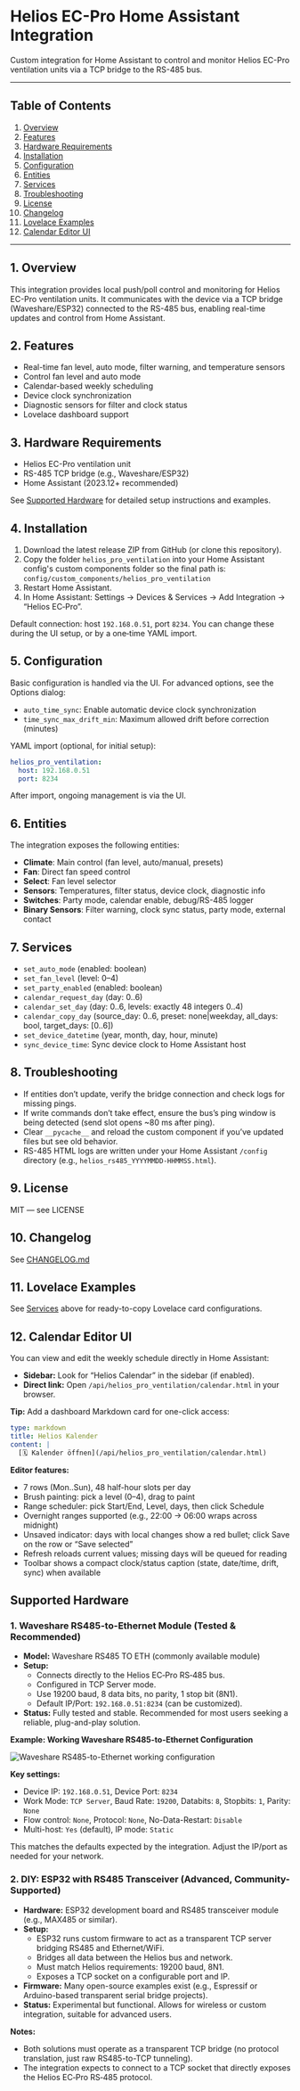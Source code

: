 # Helios EC-Pro Home Assistant Integration

Custom integration for Home Assistant to control and monitor Helios EC-Pro ventilation units via a TCP bridge to the RS-485 bus.

---

## Table of Contents
1. [Overview](#overview)
2. [Features](#features)
3. [Hardware Requirements](#hardware-requirements)
4. [Installation](#installation)
5. [Configuration](#configuration)
6. [Entities](#entities)
7. [Services](#services)
8. [Troubleshooting](#troubleshooting)
9. [License](#license)
10. [Changelog](#changelog)
11. [Lovelace Examples](#lovelace-examples)
12. [Calendar Editor UI](#calendar-editor-ui)

---

## 1. Overview
This integration provides local push/poll control and monitoring for Helios EC-Pro ventilation units. It communicates with the device via a TCP bridge (Waveshare/ESP32) connected to the RS-485 bus, enabling real-time updates and control from Home Assistant.

## 2. Features
- Real-time fan level, auto mode, filter warning, and temperature sensors
- Control fan level and auto mode
- Calendar-based weekly scheduling
- Device clock synchronization
- Diagnostic sensors for filter and clock status
- Lovelace dashboard support

## 3. Hardware Requirements
- Helios EC-Pro ventilation unit
- RS-485 TCP bridge (e.g., Waveshare/ESP32)
- Home Assistant (2023.12+ recommended)

See [Supported Hardware](#supported-hardware) for detailed setup instructions and examples.

## 4. Installation
1. Download the latest release ZIP from GitHub (or clone this repository).
2. Copy the folder `helios_pro_ventilation` into your Home Assistant config's custom components folder so the final path is:  
   `config/custom_components/helios_pro_ventilation`
3. Restart Home Assistant.
4. In Home Assistant: Settings → Devices & Services → Add Integration → “Helios EC‑Pro”.

Default connection: host `192.168.0.51`, port `8234`. You can change these during the UI setup, or by a one‑time YAML import.

## 5. Configuration
Basic configuration is handled via the UI. For advanced options, see the Options dialog:
- `auto_time_sync`: Enable automatic device clock synchronization
- `time_sync_max_drift_min`: Maximum allowed drift before correction (minutes)

YAML import (optional, for initial setup):
```yaml
helios_pro_ventilation:
  host: 192.168.0.51
  port: 8234
```
After import, ongoing management is via the UI.

## 6. Entities
The integration exposes the following entities:
- **Climate**: Main control (fan level, auto/manual, presets)
- **Fan**: Direct fan speed control
- **Select**: Fan level selector
- **Sensors**: Temperatures, filter status, device clock, diagnostic info
- **Switches**: Party mode, calendar enable, debug/RS-485 logger
- **Binary Sensors**: Filter warning, clock sync status, party mode, external contact

## 7. Services
- `set_auto_mode` (enabled: boolean)
- `set_fan_level` (level: 0–4)
- `set_party_enabled` (enabled: boolean)
- `calendar_request_day` (day: 0..6)
- `calendar_set_day` (day: 0..6, levels: exactly 48 integers 0..4)
- `calendar_copy_day` (source_day: 0..6, preset: none|weekday, all_days: bool, target_days: [0..6])
- `set_device_datetime` (year, month, day, hour, minute)
- `sync_device_time`: Sync device clock to Home Assistant host

## 8. Troubleshooting
- If entities don’t update, verify the bridge connection and check logs for missing pings.
- If write commands don’t take effect, ensure the bus’s ping window is being detected (send slot opens ~80 ms after ping).
- Clear `__pycache__` and reload the custom component if you’ve updated files but see old behavior.
- RS-485 HTML logs are written under your Home Assistant `/config` directory (e.g., `helios_rs485_YYYYMMDD-HHMMSS.html`).

## 9. License
MIT — see LICENSE

## 10. Changelog
See [CHANGELOG.md](CHANGELOG.md)

## 11. Lovelace Examples
See [Services](#7-services) above for ready-to-copy Lovelace card configurations.

## 12. Calendar Editor UI
You can view and edit the weekly schedule directly in Home Assistant:
- **Sidebar:** Look for “Helios Calendar” in the sidebar (if enabled).
- **Direct link:** Open `/api/helios_pro_ventilation/calendar.html` in your browser.

**Tip:** Add a dashboard Markdown card for one-click access:
```yaml
type: markdown
title: Helios Kalender
content: |
  [🗓️ Kalender öffnen](/api/helios_pro_ventilation/calendar.html)
```

**Editor features:**
- 7 rows (Mon..Sun), 48 half-hour slots per day
- Brush painting: pick a level (0–4), drag to paint
- Range scheduler: pick Start/End, Level, days, then click Schedule
- Overnight ranges supported (e.g., 22:00 → 06:00 wraps across midnight)
- Unsaved indicator: days with local changes show a red bullet; click Save on the row or “Save selected”
- Refresh reloads current values; missing days will be queued for reading
- Toolbar shows a compact clock/status caption (state, date/time, drift, sync) when available

## Supported Hardware

### 1. Waveshare RS485-to-Ethernet Module (Tested & Recommended)
- **Model:** Waveshare RS485 TO ETH (commonly available module)
- **Setup:**
  - Connects directly to the Helios EC‑Pro RS‑485 bus.
  - Configured in TCP Server mode.
  - Use 19200 baud, 8 data bits, no parity, 1 stop bit (8N1).
  - Default IP/Port: `192.168.0.51:8234` (can be customized).
- **Status:** Fully tested and stable. Recommended for most users seeking a reliable, plug-and-play solution.

**Example: Working Waveshare RS485-to-Ethernet Configuration**

![Waveshare RS485-to-Ethernet working configuration](https://raw.githubusercontent.com/MomoRC-tech/HELIOS-EC-370-pro-Homeassistant/main/waveshare_config_example.png)

**Key settings:**
- Device IP: `192.168.0.51`, Device Port: `8234`
- Work Mode: `TCP Server`, Baud Rate: `19200`, Databits: `8`, Stopbits: `1`, Parity: `None`
- Flow control: `None`, Protocol: `None`, No-Data-Restart: `Disable`
- Multi-host: `Yes` (default), IP mode: `Static`

This matches the defaults expected by the integration. Adjust the IP/port as needed for your network.

### 2. DIY: ESP32 with RS485 Transceiver (Advanced, Community-Supported)
- **Hardware:** ESP32 development board and RS485 transceiver module (e.g., MAX485 or similar).
- **Setup:**
  - ESP32 runs custom firmware to act as a transparent TCP server bridging RS485 and Ethernet/WiFi.
  - Bridges all data between the Helios bus and network.
  - Must match Helios requirements: 19200 baud, 8N1.
  - Exposes a TCP socket on a configurable port and IP.
- **Firmware:** Many open-source examples exist (e.g., Espressif or Arduino-based transparent serial bridge projects).
- **Status:** Experimental but functional. Allows for wireless or custom integration, suitable for advanced users.

**Notes:**
- Both solutions must operate as a transparent TCP bridge (no protocol translation, just raw RS485-to-TCP tunneling).
- The integration expects to connect to a TCP socket that directly exposes the Helios EC‑Pro RS‑485 protocol.
